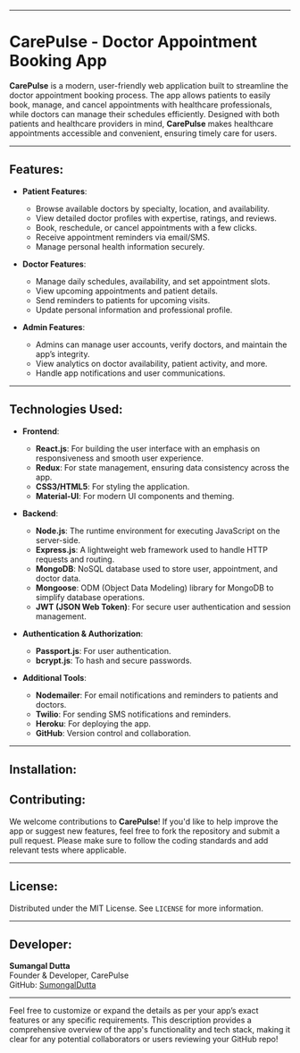 
---

# **CarePulse** - Doctor Appointment Booking App

**CarePulse** is a modern, user-friendly web application built to streamline the doctor appointment booking process. The app allows patients to easily book, manage, and cancel appointments with healthcare professionals, while doctors can manage their schedules efficiently. Designed with both patients and healthcare providers in mind, **CarePulse** makes healthcare appointments accessible and convenient, ensuring timely care for users.

---

## Features:
- **Patient Features**:
  - Browse available doctors by specialty, location, and availability.
  - View detailed doctor profiles with expertise, ratings, and reviews.
  - Book, reschedule, or cancel appointments with a few clicks.
  - Receive appointment reminders via email/SMS.
  - Manage personal health information securely.

- **Doctor Features**:
  - Manage daily schedules, availability, and set appointment slots.
  - View upcoming appointments and patient details.
  - Send reminders to patients for upcoming visits.
  - Update personal information and professional profile.

- **Admin Features**:
  - Admins can manage user accounts, verify doctors, and maintain the app’s integrity.
  - View analytics on doctor availability, patient activity, and more.
  - Handle app notifications and user communications.

---

## Technologies Used:

- **Frontend**:
  - **React.js**: For building the user interface with an emphasis on responsiveness and smooth user experience.
  - **Redux**: For state management, ensuring data consistency across the app.
  - **CSS3/HTML5**: For styling the application.
  - **Material-UI**: For modern UI components and theming.

- **Backend**:
  - **Node.js**: The runtime environment for executing JavaScript on the server-side.
  - **Express.js**: A lightweight web framework used to handle HTTP requests and routing.
  - **MongoDB**: NoSQL database used to store user, appointment, and doctor data.
  - **Mongoose**: ODM (Object Data Modeling) library for MongoDB to simplify database operations.
  - **JWT (JSON Web Token)**: For secure user authentication and session management.

- **Authentication & Authorization**:
  - **Passport.js**: For user authentication.
  - **bcrypt.js**: To hash and secure passwords.

- **Additional Tools**:
  - **Nodemailer**: For email notifications and reminders to patients and doctors.
  - **Twilio**: For sending SMS notifications and reminders.
  - **Heroku**: For deploying the app.
  - **GitHub**: Version control and collaboration.

---

## Installation:



## Contributing:

We welcome contributions to **CarePulse**! If you'd like to help improve the app or suggest new features, feel free to fork the repository and submit a pull request. Please make sure to follow the coding standards and add relevant tests where applicable.

---

## License:

Distributed under the MIT License. See `LICENSE` for more information.

---

## Developer:

**Sumangal Dutta**  
Founder & Developer, CarePulse  
GitHub: [SumongalDutta](https://github.com/Sumangal-Dutta)

---

Feel free to customize or expand the details as per your app’s exact features or any specific requirements. This description provides a comprehensive overview of the app's functionality and tech stack, making it clear for any potential collaborators or users reviewing your GitHub repo!

